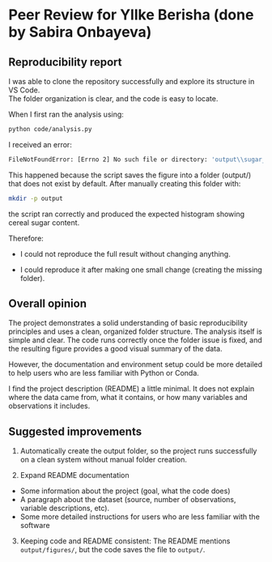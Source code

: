 # Peer Review for Yllke Berisha (done by Sabira Onbayeva)

## Reproducibility report

I was able to clone the repository successfully and explore its structure in VS Code.  
The folder organization is clear, and the code is easy to locate.  

When I first ran the analysis using:
```bash
python code/analysis.py
```
I received an error:

```bash
FileNotFoundError: [Errno 2] No such file or directory: 'output\\sugar_histogram.png'
```
This happened because the script saves the figure into a folder (output/) that does not exist by default.
After manually creating this folder with:
```bash
mkdir -p output
```
the script ran correctly and produced the expected histogram showing cereal sugar content.

Therefore:

- I could not reproduce the full result without changing anything.

- I could reproduce it after making one small change (creating the missing folder).

## Overall opinion

The project demonstrates a solid understanding of basic reproducibility principles and uses a clean, organized folder structure. The analysis itself is simple and clear. The code runs correctly once the folder issue is fixed, and the resulting figure provides a good visual summary of the data.

However, the documentation and environment setup could be more detailed to help users who are less familiar with Python or Conda.

I find the project description (README) a little minimal. It does not explain where the data came from, what it contains, or how many variables and observations it includes.

## Suggested improvements

1) Automatically create the output folder, so the project runs successfully on a clean system without manual folder creation.

2) Expand README documentation
- Some information about the project (goal, what the code does)
- A paragraph about the dataset (source, number of observations, variable descriptions, etc).
- Some more detailed instructions for users who are less familiar with the software
3) Keeping code and README consistent: The README mentions `output/figures/`, but the code saves the file to `output/`.
